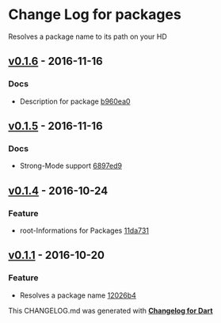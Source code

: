 # Change Log for packages
Resolves a package name to its path on your HD

## [v0.1.6](http://github.com/mikemitterer/dart-packages/compare/v0.1.5...v0.1.6) - 2016-11-16

### Docs
* Description for package [b960ea0](https://github.com/mikemitterer/dart-packages/commit/b960ea07016b85f4da3071dbc6ff541473bf81c6)

## [v0.1.5](http://github.com/mikemitterer/dart-packages/compare/v0.1.4...v0.1.5) - 2016-11-16

### Docs
* Strong-Mode support [6897ed9](https://github.com/mikemitterer/dart-packages/commit/6897ed9efffde72e33b7b96381219a58250bf1f0)

## [v0.1.4](http://github.com/mikemitterer/dart-packages/compare/v0.1.3...v0.1.4) - 2016-10-24

### Feature
* root-Informations for Packages [11da731](https://github.com/mikemitterer/dart-packages/commit/11da7313d63828ec559288ac63caa872ed9928ae)

## [v0.1.1](http://github.com/mikemitterer/dart-packages/compare/v0.1.0...v0.1.1) - 2016-10-20

### Feature
* Resolves a package name [12026b4](https://github.com/mikemitterer/dart-packages/commit/12026b47ca28dce554bb2836a7091b88deb4038c)


This CHANGELOG.md was generated with [**Changelog for Dart**](https://pub.dartlang.org/packages/changelog)

